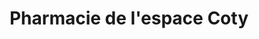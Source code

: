 ---
title: "Pharmacie de l'espace Coty"
url: /le-havre/pharmacie-de-lespace-coty/
shop: Drogerie
---